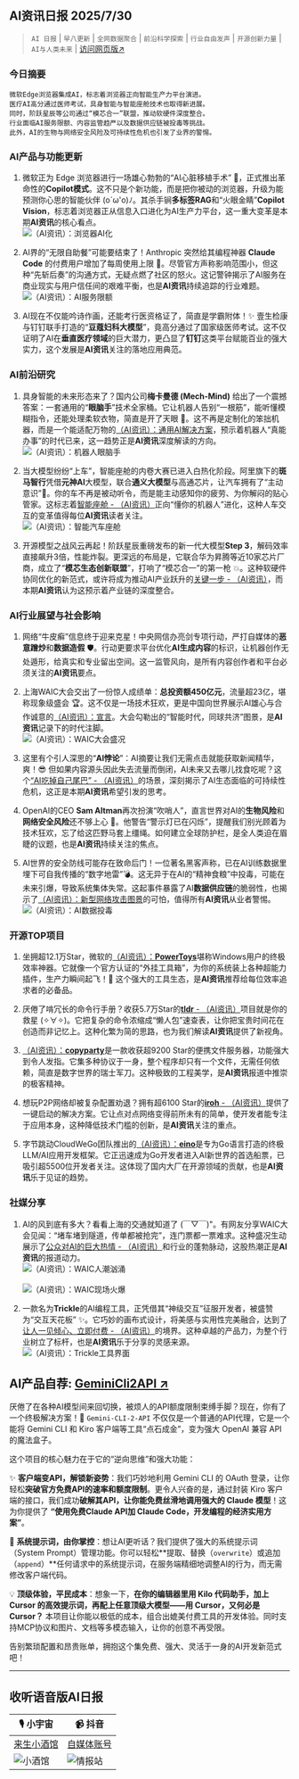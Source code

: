## AI资讯日报 2025/7/30

>  `AI 日报` | `早八更新` | `全网数据聚合` | `前沿科学探索` | `行业自由发声` | `开源创新力量` | `AI与人类未来` | [访问网页版↗️](https://ai.hubtoday.app/)



### **今日摘要**

```
微软Edge浏览器集成AI，标志着浏览器正向智能生产力平台演进。
医疗AI高分通过医师考试，具身智能与智能座舱技术也取得新进展。
同时，阶跃星辰等公司通过“模芯合一”联盟，推动软硬件深度整合。
行业面临AI服务限额、内容监管趋严以及数据供应链被投毒等挑战。
此外，AI的生物与网络安全风险及可持续性危机也引发了业界的警惕。
```

### AI产品与功能更新

1.  微软正为 Edge 浏览器进行一场雄心勃勃的“AI心脏移植手术” 🚀，正式推出革命性的**Copilot模式**。这不只是个新功能，而是把你被动的浏览器，升级为能预测你心思的智能伙伴 (o´ω'o)ﾉ。其杀手锏**多标签RAG**和“火眼金睛”**Copilot Vision**，标志着浏览器正从信息入口进化为AI生产力平台，这一重大变革是本期**AI资讯**的核心看点。
<br/>![（AI资讯）：浏览器AI化](https://cdn.jsdmirror.com/gh/justlovemaki/imagehub@main/images/2025/07/news_01k1bfg087ferv0mbc6ev06ds7.avif)<br/>

2.  AI界的“无限自助餐”可能要结束了！Anthropic 突然给其编程神器 **Claude Code** 的付费用户增加了每周使用上限 🤔。尽管官方声称影响范围小，但这种“先斩后奏”的沟通方式，无疑点燃了社区的怒火。这记警钟揭示了AI服务在商业现实与用户信任间的艰难平衡，也是**AI资讯**持续追踪的行业难题。
<br/>![（AI资讯）：AI服务限额](https://cdn.jsdmirror.com/gh/justlovemaki/imagehub@main/images/2025/07/news_01k1bfg2wxf2kvtfgf14b2efs6.avif)<br/>

3.  AI现在不仅能吟诗作画，还能考行医资格证了，简直是学霸附体！✨ 壹生检康与钉钉联手打造的“**豆蔻妇科大模型**”，竟高分通过了国家级医师考试。这不仅证明了AI在**垂直医疗领域**的巨大潜力，更凸显了**钉钉**这类平台赋能百业的强大实力，这个发展是**AI资讯**关注的落地应用典范。

### AI前沿研究

1.  具身智能的未来形态来了？国内公司**梅卡曼德 (Mech-Mind)** 给出了一个震撼答案：一套通用的“**眼脑手**”技术全家桶。它让机器人告别“一根筋”，能听懂模糊指令，还能处理柔软衣物，简直是开了天眼 🤖。这不再是定制化的笨拙机器，而是一个能适配万物的[（AI资讯）：通用AI解决方案](https://www.jiqizhixin.com/articles/2025-07-29-18)，预示着机器人“真能办事”的时代已来，这一趋势正是**AI资讯**深度解读的方向。
<br/>![（AI资讯）：机器人眼脑手](https://cdn.jsdmirror.com/gh/justlovemaki/imagehub@main/images/2025/07/news_01k1bfg69sf71arbw6xd32p994.avif)<br/>

2.  当大模型纷纷“上车”，智能座舱的内卷大赛已进入白热化阶段。阿里旗下的**斑马智行**凭借**元神AI**大模型，联合**通义大模型**与高通芯片，让汽车拥有了“主动意识”🧠。你的车不再是被动听令，而是能主动感知你的疲劳、为你解闷的贴心管家。这标志着[智能座舱 - （AI资讯）](https://www.jiqizhixin.com/articles/2025-07-29-9)正向“懂你的机器人”进化，这种人车交互的变革值得每位**AI资讯**读者关注。
<br/>![（AI资讯）：智能汽车座舱](https://cdn.jsdmirror.com/gh/justlovemaki/imagehub@main/images/2025/07/news_01k1bfg9bde99vv2rpjkn2gzs7.avif)<br/>

3.  开源模型之战风云再起！阶跃星辰重磅发布的新一代大模型**Step 3**，解码效率直接飙升3倍，性能炸裂。更深远的布局是，它联合华为昇腾等近10家芯片厂商，成立了“**模芯生态创新联盟**”，打响了“模芯合一”的第一枪 💥。这种软硬件协同优化的新范式，或许将成为推动AI产业跃升的[关键一步 - （AI资讯）](https://www.jiqizhixin.com/articles/2025-07-29-3)，而本期**AI资讯**认为这预示着产业链的深度整合。

### AI行业展望与社会影响

1.  网络“牛皮癣”信息终于迎来克星！中央网信办亮剑专项行动，严打自媒体的**恶意蹭炒**和**数据造假** 🛡️。行动更要求平台优化**AI生成内容**的标识，让机器创作无处遁形，给真实和专业留出空间。这一监管风向，是所有内容创作者和平台必须关注的**AI资讯**要点。

2.  上海WAIC大会交出了一份惊人成绩单：**总投资额450亿元**，流量超23亿，堪称现象级盛会 🏆。这不仅是一场技术狂欢，更是中国向世界展示AI雄心与合作诚意的[（AI资讯）：宣言](https://mp.weixin.qq.com/s/Rg-x9RugA7p59LdzarQBdQ)。大会勾勒出的“智能时代，同球共济”图景，是**AI资讯**记录下的时代注脚。
<br/>![（AI资讯）：WAIC大会盛况](https://cdn.jsdmirror.com/gh/justlovemaki/imagehub@main/images/2025/07/news_01k1bfgbnnezb879q4kkk1t4hr.avif)<br/>

3.  这里有个引人深思的“**AI悖论**”：AI摘要让我们无需点击就能获取新闻精华，爽！😎 但如果内容源头因此失去流量而倒闭，AI未来又去哪儿找食吃呢？这个[“AI吃掉自己尾巴” - （AI资讯）](https://www.reddit.com/r/artificial/comments/1mc96ml/what_happens_when_media_outlets_stop_producing/)的场景，深刻揭示了AI生态面临的可持续性危机，这正是本期**AI资讯**希望引发的思考。

4.  OpenAI的CEO **Sam Altman**再次扮演“吹哨人”，直言世界对AI的**生物风险**和**网络安全风险**还不够上心 🚨。他警告“警示灯已在闪烁”，提醒我们别光顾着为技术狂欢，忘了给这匹野马套上缰绳。如何建立全球防护栏，是全人类迫在眉睫的议题，也是**AI资讯**持续关注的焦点。

5.  AI世界的安全防线可能存在致命后门！一位著名黑客声称，已在AI训练数据里埋下可自我传播的“数字地雷”💣。这无异于在AI的“精神食粮”中投毒，可能在未来引爆，导致系统集体失常。这起事件暴露了AI**数据供应链**的脆弱性，也揭示了[（AI资讯）：新型网络攻击图景](https://www.reddit.com/r/artificial/comments/1mc7ikk/famous_jailbreaker_poisoned_the_global_ai/)的可怕，值得所有**AI资讯**从业者警惕。
<br/>![（AI资讯）：AI数据投毒](https://cdn.jsdmirror.com/gh/justlovemaki/imagehub@main/images/2025/07/news_01k1bfgdhtefxrfj5edh671kts.avif)<br/>

### 开源TOP项目

1.  坐拥超12.1万Star，微软的[（AI资讯）：**PowerToys**](https://github.com/microsoft/PowerToys)堪称Windows用户的终极效率神器。它就像一个官方认证的“外挂工具箱”，为你的系统装上各种超能力插件，生产力瞬间起飞！🚀 这个强大的工具生态，是**AI资讯**推荐给每位效率追求者的必备品。

2.  厌倦了啃冗长的命令行手册？收获5.7万Star的[**tldr** - （AI资讯）](https://github.com/tldr-pages/tldr)项目就是你的救星 (✧∀✧)。它把复杂的命令浓缩成“懒人包”速查表，让你把宝贵时间花在创造而非记忆上。这种化繁为简的思路，也为我们解读**AI资讯**提供了新视角。

3.  [（AI资讯）：**copyparty**](https://github.com/9001/copyparty)是一款收获超9200 Star的便携文件服务器，功能强大到令人发指。它集多种协议于一身，整个程序却只有一个文件，无需任何依赖，简直是数字世界的瑞士军刀。这种极致的工程美学，是**AI资讯**报道中推崇的极客精神。

4.  想玩P2P网络却被复杂配置劝退？拥有超6100 Star的[**iroh** - （AI资讯）](https://github.com/n0-computer/iroh)提供了一键启动的解决方案。它让点对点网络变得前所未有的简单，使开发者能专注于应用本身，这种降低技术门槛的创新，是**AI资讯**关注的重点。

5.  字节跳动CloudWeGo团队推出的[（AI资讯）：**eino**](https://github.com/cloudwego/eino)是专为Go语言打造的终极LLM/AI应用开发框架。它正迅速成为Go开发者进入AI新世界的首选船票，已吸引超5500位开发者关注。这体现了国内大厂在开源领域的贡献，也是**AI资讯**乐于见证的趋势。

### 社媒分享

1.  AI的风到底有多大？看看上海的交通就知道了 (￣▽￣)"。有网友分享WAIC大会见闻：“堵车堵到隧道，传单都被抢完”，连门票都一票难求。这种盛况生动展示了[公众对AI的巨大热情 - （AI资讯）](https://x.com/oran_ge/status/1950051570659324260)和行业的蓬勃脉动，这股热潮正是**AI资讯**的报道动力。
<br/>![（AI资讯）：WAIC人潮汹涌](https://cdn.jsdmirror.com/gh/justlovemaki/imagehub@main/images/2025/07/news_01k1bfgh7ze26t2y2y3gz743p3.avif)<br/>
<br/>![（AI资讯）：WAIC现场火爆](https://cdn.jsdmirror.com/gh/justlovemaki/imagehub@main/images/2025/07/news_01k1bfgm9ee1zve6wv0ck212gh.avif)<br/>

2.  一款名为**Trickle**的AI编程工具，正凭借其“神级交互”征服开发者，被盛赞为“交互天花板” ✨。它巧妙的画布式设计，将美感与实用性完美融合，达到了[让人一见倾心、立即付费 - （AI资讯）](https://x.com/vista8/status/1950113810716733491)的境界。这种卓越的产品力，为整个行业树立了标杆，也是**AI资讯**乐于分享的灵感来源。
<br/>![（AI资讯）：Trickle工具界面](https://cdn.jsdmirror.com/gh/justlovemaki/imagehub@main/images/2025/07/news_01k1bfgpqnfrvbd0hcqbr49fbd.avif)<br/>


## **AI产品自荐: [GeminiCli2API ↗️](https://github.com/justlovemaki/Gemini-CLI-2-API)**

厌倦了在各种AI模型间来回切换，被烦人的API额度限制束缚手脚？现在，你有了一个终极解决方案！🎉 `Gemini-CLI-2-API` 不仅仅是一个普通的API代理，它是一个能将 Gemini CLI 和 Kiro 客户端等工具“点石成金”，变为强大 OpenAI 兼容 API 的魔法盒子。

这个项目的核心魅力在于它的“逆向思维”和强大功能：

✨ **客户端变API，解锁新姿势**：我们巧妙地利用 Gemini CLI 的 OAuth 登录，让你轻松**突破官方免费API的速率和额度限制**。更令人兴奋的是，通过封装 Kiro 客户端的接口，我们成功**破解其API，让你能免费丝滑地调用强大的 Claude 模型**！这为你提供了 **“使用免费Claude API加 Claude Code，开发编程的经济实用方案”**。

🔧 **系统提示词，由你掌控**：想让AI更听话？我们提供了强大的系统提示词（System Prompt）管理功能。你可以轻松**提取、替换（`overwrite`）或追加（`append`）**任何请求中的系统提示词，在服务端精细地调整AI的行为，而无需修改客户端代码。

💡 **顶级体验，平民成本**：想象一下，**在你的编辑器里用 Kilo 代码助手，加上 Cursor 的高效提示词，再配上任意顶级大模型——用 Cursor，又何必是 Cursor？** 本项目让你能以极低的成本，组合出媲美付费工具的开发体验。同时支持MCP协议和图片、文档等多模态输入，让你的创意不再受限。

告别繁琐配置和昂贵账单，拥抱这个集免费、强大、灵活于一身的AI开发新范式吧！

---

## **收听语音版AI日报**

| 🎙️ **小宇宙** | 📹 **抖音** |
| --- | --- |
| [来生小酒馆](https://www.xiaoyuzhoufm.com/podcast/683c62b7c1ca9cf575a5030e)  |   [自媒体账号](https://www.douyin.com/user/MS4wLjABAAAAwpwqPQlu38sO38VyWgw9ZjDEnN4bMR5j8x111UxpseHR9DpB6-CveI5KRXOWuFwG)| 
| ![小酒馆](https://cdn.jsdmirror.com/gh/justlovemaki/imagehub@main/logo/f959f7984e9163fc50d3941d79a7f262.md.png) | ![情报站](https://cdn.jsdmirror.com/gh/justlovemaki/imagehub@main/logo/7fc30805eeb831e1e2baa3a240683ca3.md.png) |

    

